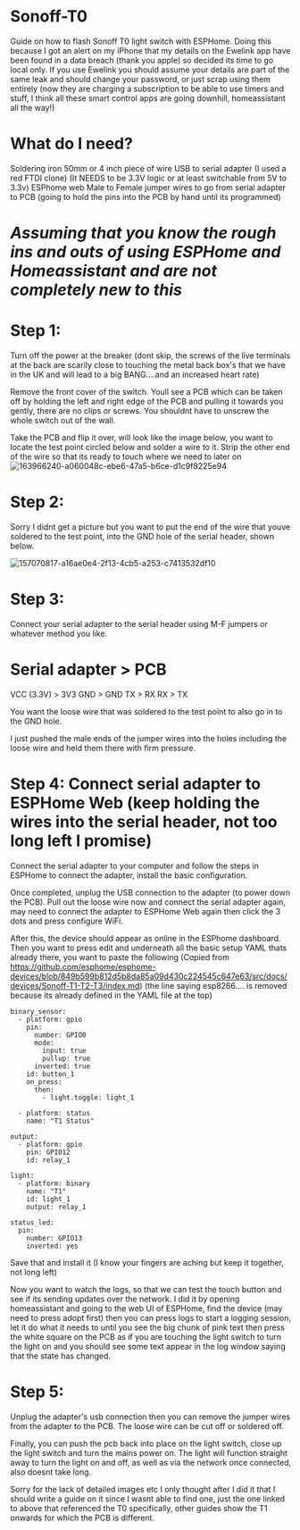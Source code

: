 # Sonoff-T0
Guide on how to flash Sonoff T0 light switch with ESPHome. Doing this because I got an alert on my iPhone that my details on the Ewelink app have been found in a data breach (thank you apple) so decided its time to go local only. If you use Ewelink you should assume your details are part of the same leak and should change your password, or just scrap using them entirely (now they are charging a subscription to be able to use timers and stuff, I think all these smart control apps are going downhill, homeassistant all the way!)

# What do I need? 

Soldering iron
50mm or 4 inch piece of wire
USB to serial adapter (I used a red FTDI clone) (It NEEDS to be 3.3V logic or at least switchable from 5V to 3.3v)
ESPhome web
Male to Female jumper wires to go from serial adapter to PCB (going to hold the pins into the PCB by hand until its programmed)

# *Assuming that you know the rough ins and outs of using ESPHome and Homeassistant and are not completely new to this*

# Step 1: 
Turn off the power at the breaker (dont skip, the screws of the live terminals at the back are scarily close to touching the metal back box's that we have in the UK and will lead to a big BANG....and an increased heart rate) 

Remove the front cover of the switch. Youll see a PCB which can be taken off by holding the left and right edge of the PCB and pulling it towards you gently, there are no clips or screws. You shouldnt have to unscrew the whole switch out of the wall.

Take the PCB and flip it over, will look like the image below, you want to locate the test point circled below and solder a wire to it. Strip the other end of the wire so that its ready to touch where we need to later on
![163966240-a060048c-ebe6-47a5-b6ce-d1c9f8225e94](https://github.com/nagup/Sonoff-T0/assets/39876186/0e8f10c2-8be5-4414-97fe-3e5b5304357d)


# Step 2: 
Sorry I didnt get a picture but you want to put the end of the wire that youve soldered to the test point, into the GND hole of the serial header, shown below. 

![157070817-a16ae0e4-2f13-4cb5-a253-c7413532df10](https://github.com/nagup/Sonoff-T0/assets/39876186/cf689853-20cf-40e7-87e2-4d05019af1e8)

# Step 3: 

Connect your serial adapter to the serial header using M-F jumpers or whatever method you like.

# Serial adapter  >   PCB

VCC (3.3V)        >   3V3
GND               >   GND
TX                >   RX
RX                >   TX

You want the loose wire that was soldered to the test point to also go in to the GND hole. 

I just pushed the male ends of the jumper wires into the holes including the loose wire and held them there with firm pressure.

# Step 4: Connect serial adapter to ESPHome Web (keep holding the wires into the serial header, not too long left I promise)

Connect the serial adapter to your computer and follow the steps in ESPHome to connect the adapter, install the basic configuration. 

Once completed, unplug the USB connection to the adapter (to power down the PCB). Pull out the loose wire now and connect the serial adapter again, may need to connect the adapter to ESPHome Web again then click the 3 dots and press configure WiFi. 

After this, the device should appear as online in the ESPhome dashboard. Then you want to press edit and underneath all the basic setup YAML thats already there, you want to paste the following (Copied from https://github.com/esphome/esphome-devices/blob/849b599b812d5b8da85a09d430c224545c647e63/src/docs/devices/Sonoff-T1-T2-T3/index.md)
(the line saying esp8266.... is removed because its already defined in the YAML file at the top)
```
binary_sensor:
  - platform: gpio
    pin:
      number: GPIO0
      mode:
        input: true
        pullup: true
      inverted: true
    id: button_1
    on_press:
      then:
        - light.toggle: light_1

  - platform: status
    name: "T1 Status"

output:
  - platform: gpio
    pin: GPIO12
    id: relay_1

light:
  - platform: binary
    name: "T1"
    id: light_1
    output: relay_1

status_led:
  pin:
    number: GPIO13
    inverted: yes
```

Save that and install it (I know your fingers are aching but keep it together, not long left) 

Now you want to watch the logs, so that we can test the touch button and see if its sending updates over the network. I did it by opening homeassistant and going to the web UI of ESPHome, find the device (may need to press adopt first) then you can press logs to start a logging session, let it do what it needs to until you see the big chunk of pink text then press the white square on the PCB as if you are touching the light switch to turn the light on and you should see some text appear in the log window saying that the state has changed. 

# Step 5: 

Unplug the adapter's usb connection then you can remove the jumper wires from the adapter to the PCB. The loose wire can be cut off or soldered off. 

Finally, you can push the pcb back into place on the light switch, close up the light switch and turn the mains power on. The light will function straight away to turn the light on and off, as well as via the network once connected, also doesnt take long. 


Sorry for the lack of detailed images etc I only thought after I did it that I should write a guide on it since I wasnt able to find one, just the one linked to above that referenced the T0 specifically, other guides show the T1 onwards for which the PCB is different. 


